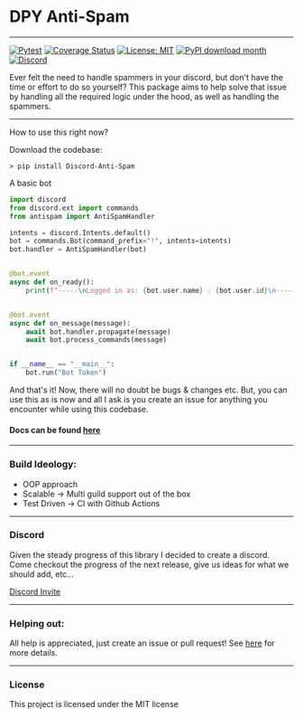 # DPY Anti-Spam
---

[![Pytest](https://github.com/Skelmis/DPY-Anti-Spam/actions/workflows/pytest.yml/badge.svg?branch=master)](https://github.com/Skelmis/DPY-Anti-Spam/actions/workflows/pytest.yml)
[![Coverage Status](https://coveralls.io/repos/github/Skelmis/Discord-Anti-Spam/badge.svg?branch=master)](https://coveralls.io/github/Skelmis/Discord-Anti-Spam?branch=master)
[![License: MIT](https://img.shields.io/badge/License-MIT-yellow.svg)](https://opensource.org/licenses/MIT)
[![PyPI download month](https://img.shields.io/pypi/dm/Discord-Anti-Spam.svg)](https://pypi.python.org/pypi/Discord-Anti-Spam/)
[![Discord](https://img.shields.io/discord/780784732484141077.svg?label=&logo=discord&logoColor=ffffff&color=7389D8&labelColor=6A7EC2)](https://discord.gg/BqPNSH2jPg)

Ever felt the need to handle spammers in your discord, but don't have the time or effort to do so yourself? 
This package aims to help solve that issue by handling all the required logic under the hood, as well as handling the spammers.


---
How to use this right now?

Download the codebase:
```
> pip install Discord-Anti-Spam
```

A basic bot

```python
import discord
from discord.ext import commands
from antispam import AntiSpamHandler

intents = discord.Intents.default()
bot = commands.Bot(command_prefix="!", intents=intents)
bot.handler = AntiSpamHandler(bot)


@bot.event
async def on_ready():
    print(f"-----\nLogged in as: {bot.user.name} : {bot.user.id}\n-----")


@bot.event
async def on_message(message):
    await bot.handler.propagate(message)
    await bot.process_commands(message)


if __name__ == "__main__":
    bot.run("Bot Token")
```

And that's it!
Now, there will no doubt be bugs & changes etc. But, you can use this as is now and all I ask is you create an issue for anything you encounter while using this codebase.

#### Docs can be found [here](https://dpy-anti-spam.readthedocs.io/en/latest/?)

---

### Build Ideology:
- OOP approach 
- Scalable -> Multi guild support out of the box
- Test Driven -> CI with Github Actions


---

### Discord

Given the steady progress of this library I decided to create a discord.
Come checkout the progress of the next release, give us ideas for what we should add, etc...

[Discord Invite](https://discord.gg/BqPNSH2jPg)

---

### Helping out:
All help is appreciated, just create an issue or pull request!
See [here](https://github.com/Skelmis/DPY-Anti-Spam/blob/master/CONTRIBUTING.md) for more details.

---

### License
This project is licensed under the MIT license
